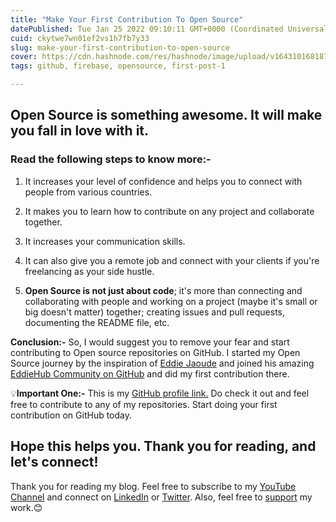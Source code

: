 ```yaml
---
title: "Make Your First Contribution To Open Source"
datePublished: Tue Jan 25 2022 09:10:11 GMT+0000 (Coordinated Universal Time)
cuid: ckytwe7wn01ef2vs1h7fb7y33
slug: make-your-first-contribution-to-open-source
cover: https://cdn.hashnode.com/res/hashnode/image/upload/v1643101681877/FMMG8JYgF.png
tags: github, firebase, opensource, first-post-1

---
```


## Open Source is something awesome. It will make you fall in love with it.

### Read the following steps to know more:-

1. It increases your level of confidence and helps you to connect with people from various countries.

2. It makes you to learn how to contribute on any project and collaborate together.

3. It increases your communication skills.

4. It can also give you a remote job and connect with your clients if you're freelancing as your side hustle.

5. **Open Source is not just about code**; it's more than  connecting and collaborating with people and working on a project (maybe it's small or big doesn't matter) together; creating issues and pull requests, documenting the README file, etc.

**Conclusion:-**
So, I would suggest you to remove your fear and start contributing to Open source repositories on GitHub. 
I started my Open Source journey by the inspiration of 
[Eddie Jaoude](https://www.eddiejaoude.io/) and joined his amazing [EddieHub Community on GitHub](https://github.com/EddieHubCommunity) and did my first contribution there.

💡**Important One:-**
This is my [GitHub profile link.](https://github.com/Susmita-Dey)
Do check it out and feel free to contribute to any of my repositories. Start doing your first contribution on GitHub today. 

## Hope this helps you. Thank you for reading, and let's connect!
Thank you for reading my blog. Feel free to subscribe to my [YouTube Channel](https://www.youtube.com/channel/UCsuzc8lqAbgUYo4yzpjtfSw) and connect on [LinkedIn](https://www.linkedin.com/in/susmita-dey-15a15a210/) or [Twitter](https://twitter.com/its_SusmitaDey).
Also, feel free to [support](https://www.buymeacoffee.com/susmitadey) my work.😊
